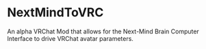 # NextMindToVRC
An alpha VRChat Mod that allows for the Next-Mind Brain Computer Interface to drive VRChat avatar parameters.
